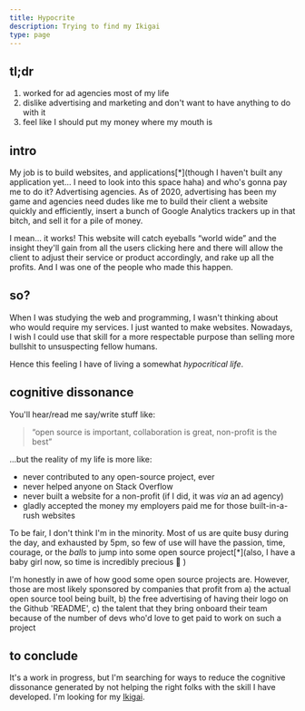 ```yaml
---
title: Hypocrite
description: Trying to find my Ikigai
type: page
---
```


## tl;dr

1. worked for ad agencies most of my life
2. dislike advertising and marketing and don't want to have anything to do with it
3. feel like I should put my money where my mouth is

## intro

My job is to build websites, and applications[*](though I haven't built any application yet... I need to look into this space haha) and who's gonna pay me to do it? Advertising agencies. As of 2020, advertising has been my game and agencies need dudes like me to build their client a website quickly and efficiently, insert a bunch of Google Analytics trackers up in that bitch, and sell it for a pile of money.

I mean... it works! This website will catch eyeballs “world wide” and the insight they'll gain from all the users clicking here and there will allow the client to adjust their service or product accordingly, and rake up all the profits. And I was one of the people who made this happen.

## so?

When I was studying the web and programming, I wasn't thinking about who would require my services. I just wanted to make websites. Nowadays, I wish I could use that skill for a more respectable purpose than selling more bullshit to unsuspecting fellow humans.

Hence this feeling I have of living a somewhat *hypocritical life*.

## cognitive dissonance

You'll hear/read me say/write stuff like:

> “open source is important, collaboration is great, non-profit is the best”

...but the reality of my life is more like:

- never contributed to any open-source project, ever
- never helped anyone on Stack Overflow
- never built a website for a non-profit (if I did, it was *via* an ad agency)
- gladly accepted the money my employers paid me for those built-in-a-rush websites

To be fair, I don't think I'm in the minority. Most of us are quite busy during the day, and exhausted by 5pm, so few of use will have the passion, time, courage, or the *balls* to jump into some open source project[*](also, I have a baby girl now, so time is incredibly precious 🙏 )

I'm honestly in awe of how good some open source projects are. However, those are most likely sponsored by companies that profit from a) the actual open source tool being built, b) the free advertising of having their logo on the Github 'README', c) the talent that they bring onboard their team because of the number of devs who'd love to get paid to work on such a project

## to conclude

It's a work in progress, but I'm searching for ways to reduce the cognitive dissonance generated by not helping the right folks with the skill I have developed. I'm looking for my [Ikigai](https://en.wikipedia.org/wiki/Ikigai).
